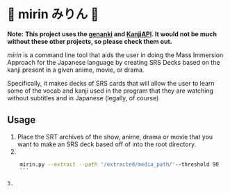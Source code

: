 # :sake: mirin みりん :mount_fuji:
__Note:__ __This project uses the [genanki](https://github.com/kerrickstaley/genanki) and [KanjiAPI](https://github.com/onlyskin/kanjiapi.dev). It would not be much without these other projects, so please check them out.__

_mirin_ is a command line tool that aids the user in doing the Mass Immersion Approach for the Japanese language by creating SRS Decks based on the kanji present in a given anime, movie, or drama. 

Specifically, it makes decks of SRS cards that will allow the user to learn some of the vocab and kanji used in the program that they are watching without subtitles and in Japanese (legally, of course)


## Usage
 
1. Place the SRT archives of the show, anime, drama or movie that you want to make an SRS deck based off of into the root directory. 
2. 
```bash
    mirin.py --extract --path '/extracted/media_path/'--threshold 90
    ```

3. 
